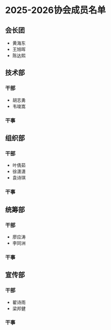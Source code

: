 # 2025-2026协会成员名单

## 会长团
- 黄海东
- 王旭晖
- 陈达熙

## 技术部
### 干部
- 胡志勇
- 韦竣嵩
### 干事



## 组织部
### 干部
- 叶倩茹
- 徐潇潇
- 袁诗琪
### 干事



## 统筹部
### 干部
- 廖应涛
- 李同洲
### 干事


## 宣传部
### 干部
- 翟诗雨
- 梁邦健
### 干事

